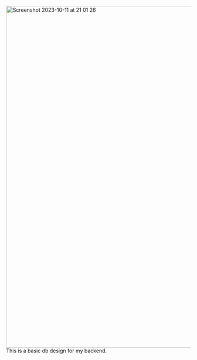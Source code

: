 <img width="932" alt="Screenshot 2023-10-11 at 21 01 26" src="https://github.com/PriyodarshiGhosh/job-portal-backend/assets/96041428/e1095995-6860-4c1b-aeb9-1b05631db253">
This is a basic db design for my backend.

